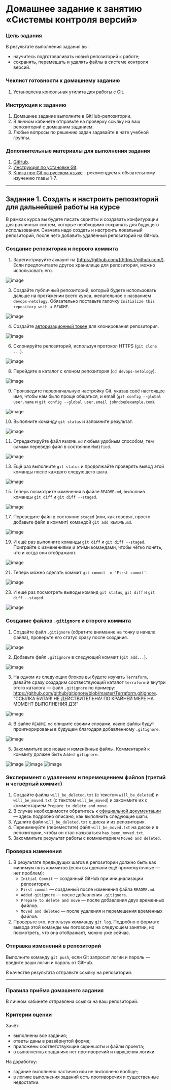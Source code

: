 # Домашнее задание к занятию «Системы контроля версий»

### Цель задания

В результате выполнения задания вы: 

* научитесь подготоваливать новый репозиторий к работе;
* сохранять, перемещать и удалять файлы в системе контроля версий.  


### Чеклист готовности к домашнему заданию

1. Установлена консольная утилита для работы с Git.


### Инструкция к заданию

1. Домашнее задание выполните в GitHub-репозитории. 
2. В личном кабинете отправьте на проверку ссылку на ваш репозиторий с домашним заданием.
3. Любые вопросы по решению задач задавайте в чате учебной группы.


### Дополнительные материалы для выполнения задания

1. [GitHub](https://github.com/).
2. [Инструкция по установке Git](https://git-scm.com/downloads).
3. [Книга про  Git на русском языке](https://git-scm.com/book/ru/v2/) - рекомендуем к обязательному изучению главы 1-7.
   
   
------

## Задание 1. Создать и настроить репозиторий для дальнейшей работы на курсе

В рамках курса вы будете писать скрипты и создавать конфигурации для различных систем, которые необходимо сохранять для будущего использования. 
Сначала надо создать и настроить локальный репозиторий, после чего добавить удалённый репозиторий на GitHub.

### Создание репозитория и первого коммита

1. Зарегистрируйте аккаунт на [https://github.com/](https://github.com/). Если предпочитаете другое хранилище для репозитория, можно использовать его.
   
![image](https://github.com/bezymel/sysadm-homeworks/assets/129361495/5d4631f2-ea3c-4e41-bcb7-d43c2f890422)

3. Создайте публичный репозиторий, который будете использовать дальше на протяжении всего курса, желательное с названием `devops-netology`.
   Обязательно поставьте галочку `Initialize this repository with a README`. 

![image](https://github.com/bezymel/sysadm-homeworks/assets/129361495/347f4c70-d8b6-48db-b1aa-7659f5bbdc49)
    
4. Создайте [авторизационный токен](https://docs.github.com/en/authentication/keeping-your-account-and-data-secure/creating-a-personal-access-token) для клонирования репозитория.

![image](https://github.com/bezymel/sysadm-homeworks/assets/129361495/d9ac6637-5a7c-4763-82f1-918880b58361)

6. Склонируйте репозиторий, используя протокол HTTPS (`git clone ...`).

![image](https://github.com/bezymel/sysadm-homeworks/assets/129361495/c972c283-350b-4220-82c2-00f2f5ea47ea)

8. Перейдите в каталог с клоном репозитория (`cd devops-netology`).

![image](https://github.com/bezymel/sysadm-homeworks/assets/129361495/03be9294-ada3-4c7b-810b-75f4a399696f)

9. Произведите первоначальную настройку Git, указав своё настоящее имя, чтобы нам было проще общаться, и email (`git config --global user.name` и `git config --global user.email johndoe@example.com`).

![image](https://github.com/bezymel/sysadm-homeworks/assets/129361495/ed19ef80-20e9-4201-ad97-4d3ff748d9b2)
  
10. Выполните команду `git status` и запомните результат.

![image](https://github.com/bezymel/sysadm-homeworks/assets/129361495/63a24e53-8bd2-4037-9d6b-0fe7fe22c557)
    
11. Отредактируйте файл `README.md` любым удобным способом, тем самым переведя файл в состояние `Modified`.
    
![image](https://github.com/bezymel/sysadm-homeworks/assets/129361495/73f4f3fe-5834-47d8-bbe0-9a9a00c10064)

13. Ещё раз выполните `git status` и продолжайте проверять вывод этой команды после каждого следующего шага.

![image](https://github.com/bezymel/sysadm-homeworks/assets/129361495/bc11ffba-b28b-4579-8ab9-f40e3c68b9f5)

15. Теперь посмотрите изменения в файле `README.md`, выполнив команды `git diff` и `git diff --staged`.

![image](https://github.com/bezymel/sysadm-homeworks/assets/129361495/a226c317-353e-4062-965f-a2cc3f55dd08)
    
17. Переведите файл в состояние `staged` (или, как говорят, просто добавьте файл в коммит) командой `git add README.md`.

![image](https://github.com/bezymel/sysadm-homeworks/assets/129361495/d60c93df-c7e2-4a3e-a180-c3a31deb48e7)
  
19. И ещё раз выполните команды `git diff` и `git diff --staged`. Поиграйте с изменениями и этими командами, чтобы чётко понять, что и когда они отображают.

![image](https://github.com/bezymel/sysadm-homeworks/assets/129361495/6bdb3192-85d2-450d-b91e-f13933bfc861)

21. Теперь можно сделать коммит `git commit -m 'First commit'`.
    
![image](https://github.com/bezymel/sysadm-homeworks/assets/129361495/b40eed43-d597-4b48-8655-d96bae8d902e)

23. И ещё раз посмотреть выводы команд `git status`, `git diff` и `git diff --staged`.

![image](https://github.com/bezymel/sysadm-homeworks/assets/129361495/d05d0d63-e097-4c51-bdcc-815899fde876)

### Создание файлов `.gitignore` и второго коммита

1. Создайте файл `.gitignore` (обратите внимание на точку в начале файла), проверьте его статус сразу после создания.

![image](https://github.com/bezymel/sysadm-homeworks/assets/129361495/1d2d8371-c9ad-414e-b230-08eba37b0381)

2. Добавьте файл `.gitignore` в следующий коммит (`git add...`).

![image](https://github.com/bezymel/sysadm-homeworks/assets/129361495/506cb298-74c9-48c7-a576-97e163d6148f)

3. На одном из следующих блоков вы будете изучать `Terraform`, давайте сразу создадим соотвествующий каталог `terraform` и внутри этого каталога — файл `.gitignore` по примеру: https://github.com/github/gitignore/blob/master/Terraform.gitignore. "ССЫЛКА БИТАЯ! НЕ ДЕЙСТВИТЕЛЬНА! ПО КРАЙНЕЙ МЕРЕ НА МОМЕНТ ВЫПОЛНЕНИЯ ДЗ!"

![image](https://github.com/bezymel/sysadm-homeworks/assets/129361495/d6853872-2b62-455a-9f8e-1d091552041c)

4. В файле `README.md` опишите своими словами, какие файлы будут проигнорированы в будущем благодаря добавленному `.gitignore`.

![image](https://github.com/bezymel/sysadm-homeworks/assets/129361495/d87dabb8-8d3b-4f05-b288-30a8148561e4)

5. Закоммитьте все новые и изменённые файлы. Комментарий к коммиту должен быть `Added gitignore`.

![image](https://github.com/bezymel/sysadm-homeworks/assets/129361495/26bbcc14-3703-4005-8fa9-7065bb35675d)
![image](https://github.com/bezymel/sysadm-homeworks/assets/129361495/b2c0209c-64af-4854-b5e5-af499e4dcad8)
![image](https://github.com/bezymel/sysadm-homeworks/assets/129361495/2777a6fb-c1a4-4399-9a33-48b44a9b3096)

### Эксперимент с удалением и перемещением файлов (третий и четвёртый коммит)

1. Создайте файлы `will_be_deleted.txt` (с текстом `will_be_deleted`) и `will_be_moved.txt` (с текстом `will_be_moved`) и закоммите их с комментарием `Prepare to delete and move`.
1. В случае необходимости обратитесь к [официальной документации](https://git-scm.com/book/ru/v2/Основы-Git-Запись-изменений-в-репозиторий) — здесь подробно описано, как выполнить следующие шаги. 
1. Удалите файл `will_be_deleted.txt` с диска и из репозитория. 
1. Переименуйте (переместите) файл `will_be_moved.txt` на диске и в репозитории, чтобы он стал называться `has_been_moved.txt`.
1. Закоммитьте результат работы с комментарием `Moved and deleted`.

### Проверка изменения

1. В результате предыдущих шагов в репозитории должно быть как минимум пять коммитов (если вы сделали ещё промежуточные — нет проблем):
    * `Initial Commit` — созданный GitHub при инициализации репозитория. 
    * `First commit` — созданный после изменения файла `README.md`.
    * `Added gitignore` — после добавления `.gitignore`.
    * `Prepare to delete and move` — после добавления двух временных файлов.
    * `Moved and deleted` — после удаления и перемещения временных файлов. 
2. Проверьте это, используя комманду `git log`. Подробно о формате вывода этой команды мы поговорим на следующем занятии, но посмотреть, что она отображает, можно уже сейчас.

### Отправка изменений в репозиторий

Выполните команду `git push`, если Git запросит логин и пароль — введите ваши логин и пароль от GitHub. 

В качестве результата отправьте ссылку на репозиторий. 

----

### Правила приёма домашнего задания

В личном кабинете отправлена ссылка на ваш репозиторий.


### Критерии оценки

Зачёт:

* выполнены все задания;
* ответы даны в развёрнутой форме;
* приложены соответствующие скриншоты и файлы проекта;
* в выполненных заданиях нет противоречий и нарушения логики.

На доработку:

* задание выполнено частично или не выполнено вообще;
* в логике выполнения заданий есть противоречия и существенные недостатки.



